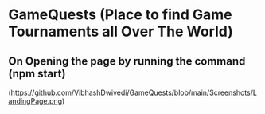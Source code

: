 # GameQuests (Place to find Game Tournaments all Over The World)
## On Opening the page by running the command (npm start)
(https://github.com/VibhashDwivedi/GameQuests/blob/main/Screenshots/LandingPage.png)
